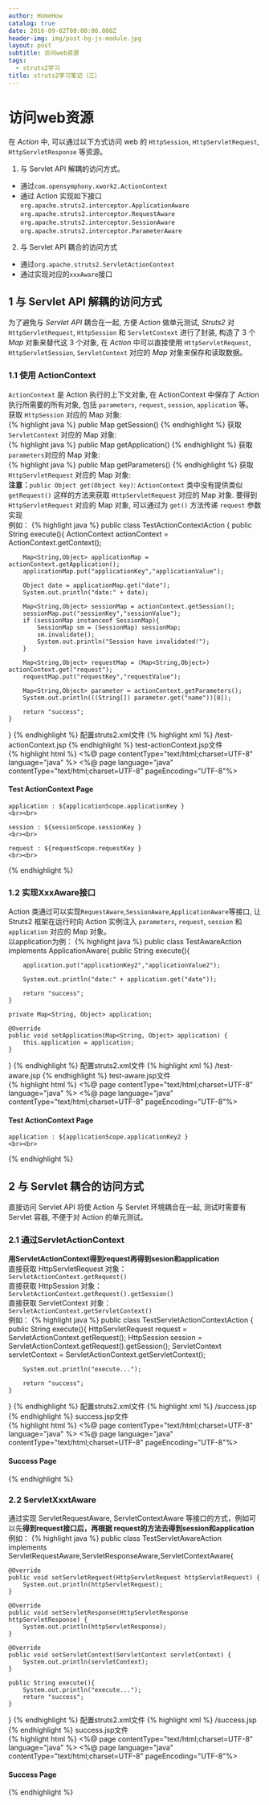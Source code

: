 ```yaml
---
author: HomeHow
catalog: true
date: 2016-09-02T00:00:00.000Z
header-img: img/post-bg-js-module.jpg
layout: post
subtitle: 访问web资源
tags:
  - struts2学习
title: struts2学习笔记（三）
---
```


# 访问web资源 #
在 *Action* 中, 可以通过以下方式访问 web 的 `HttpSession`, `HttpServletRequest`, `HttpServletResponse`  等资源。

1. 与 Servlet API 解耦的访问方式。  
- 通过`com.opensymphony.xwork2.ActionContext`
- 通过 Action 实现如下接口  
  `org.apache.struts2.interceptor.ApplicationAware`
  `org.apache.struts2.interceptor.RequestAware`
  `org.apache.struts2.interceptor.SessionAware`
  `org.apache.struts2.interceptor.ParameterAware`
2. 与 Servlet API 耦合的访问方式  
- 通过`org.apache.struts2.ServletActionContext`  
- 通过实现对应的`xxxAware`接口  

## 1 与 Servlet API 解耦的访问方式
为了避免与 *Servlet API* 耦合在一起, 方便 *Action* 做单元测试, *Struts2* 对 `HttpServletRequest`, `HttpSession` 和 `ServletContext` 进行了封装, 构造了 3 个 *Map* 对象来替代这 3 个对象, 在 *Action* 中可以直接使用 `HttpServletRequest`,` HttpServletSession`, `ServletContext` 对应的 *Map* 对象来保存和读取数据。  

### 1.1 使用 ActionContext
`ActionContext` 是 Action 执行的上下文对象, 在 ActionContext 中保存了 Action 执行所需要的所有对象, 包括 `parameters`, `request`, `session`, `application` 等。  
获取 `HttpSession` 对应的 Map 对象:  
{% highlight java %}
public Map getSession()
{% endhighlight %}
获取 `ServletContext` 对应的 Map 对象:  
{% highlight java %}
public Map getApplication()
{% endhighlight %}
获取`parameters`对应的 Map 对象:  
{% highlight java %}
public Map getParameters()
{% endhighlight %}
获取 `HttpServletRequest` 对应的 Map 对象:  
**注意：**`public Object get(Object key)`: `ActionContext` 类中没有提供类似 `getRequest()` 这样的方法来获取 `HttpServletRequest` 对应的 Map 对象. 要得到 `HttpServletRequest` 对应的 Map 对象, 可以通过为 `get()` 方法传递 `request` 参数实现  
例如：
{% highlight java %}
public class TestActionContextAction {
    public String execute(){
        ActionContext actionContext = ActionContext.getContext();

        Map<String,Object> applicationMap = actionContext.getApplication();
        applicationMap.put("applicationKey","applicationValue");

        Object date = applicationMap.get("date");
        System.out.println("date:" + date);

        Map<String,Object> sessionMap = actionContext.getSession();
        sessionMap.put("sessionKey","sessionValue");
        if (sessionMap instanceof SessionMap){
            SessionMap sm = (SessionMap) sessionMap;
            sm.invalidate();
            System.out.println("Session have invalidated!");
        }

        Map<String,Object> requestMap = (Map<String,Object>) actionContext.get("request");
        requestMap.put("requestKey","requestValue");

        Map<String,Object> parameter = actionContext.getParameters();
        System.out.println(((String[]) parameter.get("name"))[0]);

        return "success";
    }
}
{% endhighlight %}
配置struts2.xml文件
{% highlight xml %}
<action name="TestActionContext" class="com.hhl.struts2.action.TestActionContextAction">
	<result name="success">/test-actionContext.jsp</result>
</action>
{% endhighlight %}
test-actionContext.jsp文件  
{% highlight html %}
<%@ page contentType="text/html;charset=UTF-8" language="java" %>
<%@ page language="java" contentType="text/html;charset=UTF-8" pageEncoding="UTF-8"%>
<html>
<head>
    <meta http-equiv="Content-Type" content="text/html; charset=UTF-8">
    <title>Insert title here</title>
</head>
<body>
    <h4>Test ActionContext Page</h4>

    application : ${applicationScope.applicationKey }
    <br><br>

    session : ${sessionScope.sessionKey }
    <br><br>

    request : ${requestScope.requestKey }
    <br><br>
</body>
</html>
{% endhighlight %}  

### 1.2 实现XxxAware接口
Action 类通过可以实现`RequestAware`,`SessionAware`,`ApplicationAware`等接口, 让 Struts2 框架在运行时向 Action 实例注入 `parameters`, `request`, `session` 和 `application` 对应的 Map 对象。  
以application为例：
{% highlight java %}
public class TestAwareAction implements ApplicationAware{
    public String execute(){

        application.put("applicationKey2","applicationValue2");

        System.out.println("date:" + application.get("date"));

        return "success";
    }

    private Map<String, Object> application;

    @Override
    public void setApplication(Map<String, Object> application) {
        this.application = application;
    }
}
{% endhighlight %}
配置struts2.xml文件
{% highlight xml %}
<action name="TestAware"  class="com.hhl.struts2.action.TestAwareAction">
	<result name="success">/test-aware.jsp</result>
</action>
{% endhighlight %}
test-aware.jsp文件  
{% highlight html %}
<%@ page contentType="text/html;charset=UTF-8" language="java" %>
<%@ page language="java" contentType="text/html;charset=UTF-8" pageEncoding="UTF-8"%>
<html>
<head>
    <meta http-equiv="Content-Type" content="text/html; charset=UTF-8">
    <title>Insert title here</title>
</head>
<body>
    <h4>Test ActionContext Page</h4>

    application : ${applicationScope.applicationKey2 }
    <br><br>
</body>
</html>
{% endhighlight %}  

## 2 与 Servlet 耦合的访问方式
直接访问 Servlet API 将使 Action 与 Servlet 环境耦合在一起,  测试时需要有 Servlet 容器, 不便于对 Action 的单元测试。  

### 2.1 通过ServletActionContext
**用ServletActionContext得到request再得到sesion和application**  
直接获取 HttpServletRequest 对象：  
`ServletActionContext.getRequest()`  
直接获取 HttpSession 对象：  
`ServletActionContext.getRequest().getSession()`  
直接获取 ServletContext 对象：  
`ServletActionContext.getServletContext()`  
例如：
{% highlight java %}
public class TestServletActionContextAction {
    public String execute(){
        HttpServletRequest request = ServletActionContext.getRequest();
        HttpSession session = ServletActionContext.getRequest().getSession();
        ServletContext servletContext = ServletActionContext.getServletContext();

        System.out.println("execute...");

        return "success";
    }
}
{% endhighlight %}
配置struts2.xml文件
{% highlight xml %}
<action name="TestservletActionContextAction" class="com.hhl.struts2.action.TestServletActionContextAction">
    <result>/success.jsp</result>
</action>
{% endhighlight %}
success.jsp文件  
{% highlight html %}
<%@ page contentType="text/html;charset=UTF-8" language="java" %>
<%@ page language="java" contentType="text/html;charset=UTF-8" pageEncoding="UTF-8"%>
<html>
<head>
    <meta http-equiv="Content-Type" content="text/html; charset=UTF-8">
    <title>Insert title here</title>
</head>
<body>
    <h4>Success Page</h4>
</body>
</html>
{% endhighlight %}  

### 2.2 ServletXxxtAware
通过实现 ServletRequestAware, ServletContextAware 等接口的方式，例如可以先**得到request接口后，再根据 request的方法去得到session和application**  
例如：
{% highlight java %}
public class TestServletAwareAction implements ServletRequestAware,ServletResponseAware,ServletContextAware{

    @Override
    public void setServletRequest(HttpServletRequest httpServletRequest) {
        System.out.println(httpServletRequest);
    }

    @Override
    public void setServletResponse(HttpServletResponse httpServletResponse) {
        System.out.println(httpServletResponse);
    }

    @Override
    public void setServletContext(ServletContext servletContext) {
        System.out.println(servletContext);
    }

    public String execute(){
        System.out.println("execute...");
        return "success";
    }
}
{% endhighlight %}
配置struts2.xml文件
{% highlight xml %}
<action name="TestServletAware" class="com.hhl.struts2.action.TestServletAwareAction">
    <result>/success.jsp</result>
</action>
{% endhighlight %}
success.jsp文件  
{% highlight html %}
<%@ page contentType="text/html;charset=UTF-8" language="java" %>
<%@ page language="java" contentType="text/html;charset=UTF-8" pageEncoding="UTF-8"%>
<html>
<head>
    <meta http-equiv="Content-Type" content="text/html; charset=UTF-8">
    <title>Insert title here</title>
</head>
<body>
    <h4>Success Page</h4>
</body>
</html>
{% endhighlight %}  